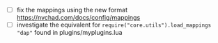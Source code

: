 - [ ] fix the mappings using the new format https://nvchad.com/docs/config/mappings
- [ ] investigate the equivalent for `require("core.utils").load_mappings "dap"` found in plugins/myplugins.lua
